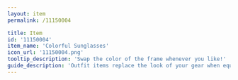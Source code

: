 ```yaml
---
layout: item
permalink: /11150004

title: Item
id: '11150004'
item_name: 'Colorful Sunglasses'
icon_url: '11150004.png'
tooltip_description: 'Swap the color of the frame whenever you like!'
guide_description: 'Outfit items replace the look of your gear when equipped.'
---
```

